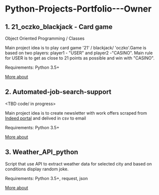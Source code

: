# Python-Projects-Portfolio---Owner

## 1. 21_oczko_blackjack - Card game 
Object Oriented Programming / Classes 

Main project idea is to play card game '21' / blackjack/ 'oczko'.Game is based on two players: player1 - "USER" and player2 -"CASINO". Main rule for USER is to get as close to 21 points as possible and win with "CASINO". 

Requirements: Python 3.5+

[More about](https://github.com/MTrawinska/21_oczko_blackjack)

## 2. Automated-job-search-support

<TBD code/ in progress>

Main project idea is to create newsletter with work offers scraped from [Indeed portal](https://pl.indeed.com/?r=us) and delived in csv to email  

Requirements: Python 3.5+

[More about](https://github.com/MTrawinska/Automated-job-search-support)

## 3. Weather_API_python

Script that use API to extract weather data for selected city and based on conditions display random joke.

Requirements: Python 3.5+, request, json

[More about](https://github.com/MTrawinska/Weather_API_python)
